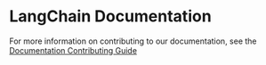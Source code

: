 # LangChain Documentation

For more information on contributing to our documentation, see the [Documentation Contributing Guide](https://python.langchain.com/docs/contributing/documentation)
